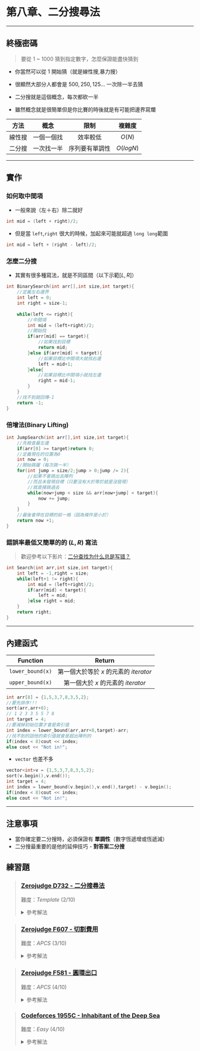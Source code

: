# 第八章、二分搜尋法
---
## 終極密碼
> 要從 $1$ ~ $1000$ 猜到指定數字，怎麼保證能盡快猜到

- 你當然可以從 $1$ 開始猜（就是線性搜,暴力搜）
  
- 很顯然大部分人都會是 $500,250,125...$ 一次除一半去猜
- 二分搜就是這個概念，每次都砍一半
- 雖然概念就是很簡單但是你比賽的時後就是有可能把邊界寫爛

|   方法   |    概念    | 限制 | 複雜度 |
|:--------:|:----------:|:----:|:------:|
| 線性搜 | 一個一個找 |   效率較低   |   $O(N)$     |
| 二分搜 | 一次找一半 |   序列要有單調性   |  $O(logN)$      |

--- 

## 實作
### 如何取中間項
- 一般來說（左＋右）除二就好

```cpp
int mid = (left + right)/2;
```

- 但是當 `left`,`right` 很大的時候，加起來可能就超過 `long long`範圍

```cpp
int mid = left + (right - left)/2;
```

### 怎麼二分搜
- 其實有很多種寫法，就是不同區間（以下示範$[L,R]$）

```cpp
int BinarySearch(int arr[],int size,int target){
    //定義左右邊界
    int left = 0;
    int right = size-1;
    
    while(left <= right){
        //中間項
        int mid = (left+right)/2;
        //開始找
        if(arr[mid] == target){
            //如果找到目標
            return mid;
        }else if(arr[mid] < target){
            //如果目標比中間項大就找右邊
            left = mid+1;
        }else{
            //如果目標比中間項小就找左邊
            right = mid-1;
        }
    }
    //找不到就回傳-1
    return -1;
}
```

### 倍增法(Binary Lifting)
```cpp
int JumpSearch(int arr[],int size,int target){
    //先檢查最左邊
    if(arr[0] >= target)return 0;
    //定義現在的位置為0
    int now = 0;
    //開始跳躍（每次跳一半）
    for(int jump = size/2;jump > 0;jump /= 2){
        //如果不會跳出去陣列
        //而且未發現目標（只要沒有大於等於就是沒發現）
        //就直接跳過去
        while(now+jump < size && arr[now+jump] < target){
            now += jump;
        }
    }
    //最後會停在目標的前一格（因為條件是小於）
    return now +1;
}
```

### 錯誤率最低又簡單的的 $(L,R)$ 寫法

> 歡迎參考以下影片：[二分查找为什么总是写错？](https://www.youtube.com/watch?v=JuDAqNyTG4g)

```cpp
int Search(int arr,int size,int target){
    int left = -1,right = size;
    while(left+1 != right){
        int mid = (left+right)/2;
        if(arr[mid] < target){
            left = mid;
        }else right = mid;
    }
    return right;
}
```

--- 

## 內建函式

| Function | Return |
|:--------:|:------:|
| `lower_bound(x)` | 第一個大於等於 $x$ 的元素的 $iterator$ |
| `upper_bound(x)` |  第一個大於 $x$ 的元素的 $iterator$ |

```cpp
int arr[8] = {1,5,3,7,8,3,5,2};
//要先排序!!!
sort(arr,arr+8);
// 1 2 3 3 5 5 7 8
int target = 4;
//要減掉初始位置才會是索引值
int index = lower_bound(arr,arr+8,target)-arr;
//找不到的話他的索引值就會是超出陣列的
if(index < 8)cout << index;
else cout << "Not in!";
```

- `vector` 也差不多

```cpp
vector<int>v = {1,5,3,7,8,3,5,2};
sort(v.begin(),v.end());
int target = 4;
int index = lower_bound(v.begin(),v.end(),target) - v.begin();
if(index < 8)cout << index;
else cout << "Not in!";
```

---

## 注意事項

- 當你確定要二分搜時，必須保證有 **單調性**（數字恆遞增或恆遞減）
- 二分搜最重要的是他的延伸技巧 - **對答案二分搜**


## 練習題

> ### [Zerojudge D732 - 二分搜尋法](https://zerojudge.tw/ShowProblem?problemid=d732)
> 
> 難度：*Template* $(2/10)$
> 
> <details>
>   <summary> 參考解法 </summary>
> 
> ```cpp
> #include <bits/stdc++.h>
> using namespace std;
> #define int long long 
> signed main(){
>     int n,m;cin>>n>>m;
>     int arr[n];
>     for(int i =0;i<n;i++){
>         cin >>arr[i];
>     }
>     sort(arr,arr+n);
>     for(int i =0;i<m;i++){
>         int a;cin>>a;
>         int l = -1,r = n;
>         while(l+1 != r){
>             int mid = (r-l)/2+l;
>             if(arr[mid] >= a){
>                 r = mid;
>             }else l = mid;
>         }
>         if(arr[r] == a)cout << r+1;
>         else cout << 0;
>         cout << '\n';
>     }
> }
> ```
> </details>

> ### [Zerojudge F607 - 切割費用](https://zerojudge.tw/ShowProblem?problemid=f607)
>
> 難度：*APCS* $(3/10)$
>
> <details>
>   <summary> 參考解法 </summary>
> 
> ```cpp
> #include <bits/stdc++.h>
> using namespace std;
> #define int long long
> signed main(){
>     int n,L;cin>>n>>L;
>     int a,b,ans = 0;
>     vector<int>v(n);
>     set<int>s;
>     for(int i =0;i<n;i++){
>         cin>>a>>b;
>         v[b-1] = a;
>     }
>     s.insert(0);s.insert(L);
>     for(int i = 0;i<n;i++){
>         auto it = s.lower_bound(v[i]);
>         int cost = *it;
>         it--;
>         cost -= *it;
>         ans += cost;
>         s.insert(v[i]);
>     }
>     cout << ans;
> }
> ```
> </details>


> ### [Zerojudge F581 - 圓環出口](https://zerojudge.tw/ShowProblem?problemid=f581)
>
> 難度：*APCS* $(4/10)$
>
> <details>
>   <summary> 參考解法 </summary>
> 
> ```cpp
> #include <iostream>
> #include <algorithm>
> using namespace std;
> int main(){
>     ios_base::sync_with_stdio(0);
>     cin.tie(0);
>     //input
>     int x,y;cin>>x>>y;
>     int p[2*x];
>     for(int i = 0;i<x;i++)cin>>p[i];
>     for(int i = 0;i<x;i++){
>         p[x+i] = p[i];
>     }
>     //prefix sum
>     for(int i = 1;i<2*x;i++){
>         p[i] += p[i-1];
>     }
>     int room = 0,q;
>     //each key
>     for(int i = 0;i<y;i++){
>         cin >> q;
>         if(room != 0) q += p[room-1];
>         room = lower_bound(p+room,p+2*x,q) - p;
>         room = (room+1)%x;
>     }
>     cout << room;
> }
> ```
> </details>




> ### [Codeforces 1955C - Inhabitant of the Deep Sea](https://codeforces.com/contest/1955/problem/C)
>
> 難度：$Easy$ $(4/10)$
>
> <details>
>   <summary> 參考解法 </summary>
> 
> ```cpp
> #include <bits/stdc++.h>
> #define int int64_t
> #define FASTIO ios_base::sync_with_stdio(0);cin.tie(0)
> #define all(x) x.begin(),x.end()
> using namespace std;
> void solve(){
>     int n,k;
>     cin >> n >> k;
>     vector<int> arr(n),pre(n),suf(n);
>     for(int i=0;i<n;i++)cin>>arr[i];
>     pre[0] = arr[0];suf[n-1] = arr[n-1];
>     for(int i=1;i<n;i++)pre[i] = pre[i-1]+arr[i];
>     for(int i=n-2;i>=0;i--)suf[i]= suf[i+1] + arr[i];
>     reverse(all(suf));
>     int L = (k+1)/2,R = k/2;
>     int a = lower_bound(all(pre),L) - pre.begin();
>     int b = lower_bound(all(suf),R) - suf.begin();
>     b = n-b-1;
>     reverse(all(suf));
>     if(a > b){
>         cout << n << '\n';return;
>     }
>     int ans = 0;
>     if(a < b){
>         //check equal or greater
>         if(pre[a] > L)ans += a;
>         else ans += a+1;
>         if(suf[b] > R)ans += n-b-1;
>         else ans += n-b;
>     }else{//(a == b)
>         int total = pre[n-1];
>         if(total > k)ans = n-1;
>         else ans = n;
>     }
>     cout << ans << '\n';
> }
> int32_t main(){
>     FASTIO;
>     int test;
>     cin >> test;
>     while(test--){
>         solve();
>     }
> }
> ```
> </details>


